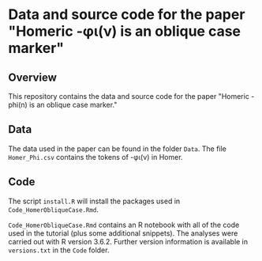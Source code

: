 # Data and source code for the paper "Homeric -φι(ν) is an oblique case marker"


## Overview

This repository contains the data and source code for the paper "Homeric -phi(n) is an oblique case marker."

## Data

The data used in the paper can be found in the folder `Data`. The file `Homer_Phi.csv` contains the tokens of -φι(ν)  in Homer.

## Code

The script `install.R`  will install the packages used in `Code_HomerObliqueCase.Rmd`.

`Code_HomerObliqueCase.Rmd` contains an R notebook with all of the code used in the tutorial (plus some additional snippets). The analyses were carried out with R version 3.6.2. Further version information is available in `versions.txt` in the `Code` folder.


